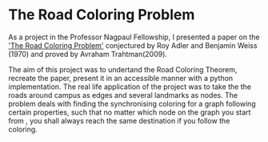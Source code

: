 # The Road Coloring Problem

As a project in the Professor Nagpaul Fellowship, I presented a paper on the ['The Road Coloring Problem'](https://en.wikipedia.org/wiki/Road_coloring_theorem) conjectured by  Roy Adler and Benjamin Weiss (1970) and proved by Avraham Trahtman(2009).   

The aim of this project was to undertand the Road Coloring Theorem, recreate the paper, present it in an accessible manner with a python implementation.
The real life application of the project was to take the the roads around campus as edges and several landmarks as nodes. The problem deals with finding the synchronising coloring for a graph following certain properties, such that no matter which node on the graph you start from , you shall always reach the same destination if you follow the coloring.
